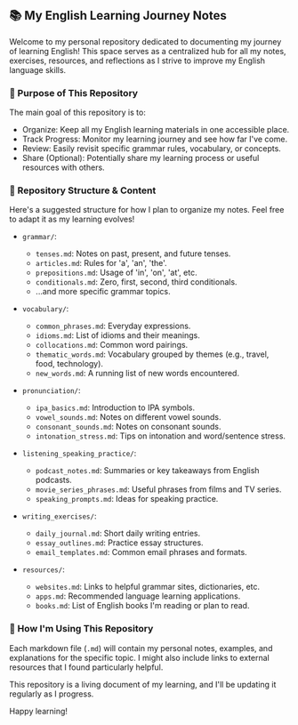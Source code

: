 ## 📚 My English Learning Journey Notes
Welcome to my personal repository dedicated to documenting my journey of learning English! This space serves as a centralized hub for all my notes, exercises, resources, and reflections as I strive to improve my English language skills.

### 🎯 Purpose of This Repository
The main goal of this repository is to:

- Organize: Keep all my English learning materials in one accessible place.
- Track Progress: Monitor my learning journey and see how far I've come.
- Review: Easily revisit specific grammar rules, vocabulary, or concepts.
- Share (Optional): Potentially share my learning process or useful resources with others.

### 📝 Repository Structure & Content
Here's a suggested structure for how I plan to organize my notes. Feel free to adapt it as my learning evolves!

- `grammar/`:

  - `tenses.md`: Notes on past, present, and future tenses.
  - `articles.md`: Rules for 'a', 'an', 'the'.
  - `prepositions.md`: Usage of 'in', 'on', 'at', etc.
  - `conditionals.md`: Zero, first, second, third conditionals.
  - ...and more specific grammar topics.

- `vocabulary/`:
  - `common_phrases.md`: Everyday expressions.
  - `idioms.md`: List of idioms and their meanings.
  - `collocations.md`: Common word pairings.
  - `thematic_words.md`: Vocabulary grouped by themes (e.g., travel, food, technology).
  - `new_words.md`: A running list of new words encountered.

- `pronunciation/`:
  - `ipa_basics.md`: Introduction to IPA symbols.
  - `vowel_sounds.md`: Notes on different vowel sounds.
  - `consonant_sounds.md`: Notes on consonant sounds.
  - `intonation_stress.md`: Tips on intonation and word/sentence stress.

- `listening_speaking_practice/`:
  - `podcast_notes.md`: Summaries or key takeaways from English podcasts.
  - `movie_series_phrases.md`: Useful phrases from films and TV series.
  - `speaking_prompts.md`: Ideas for speaking practice.

- `writing_exercises/`:
  - `daily_journal.md`: Short daily writing entries.
  - `essay_outlines.md`: Practice essay structures.
  - `email_templates.md`: Common email phrases and formats.

- `resources/`:
  - `websites.md`: Links to helpful grammar sites, dictionaries, etc.
  - `apps.md`: Recommended language learning applications.
  - `books.md`: List of English books I'm reading or plan to read.

### 🚀 How I'm Using This Repository
Each markdown file (`.md`) will contain my personal notes, examples, and explanations for the specific topic. I might also include links to external resources that I found particularly helpful.

This repository is a living document of my learning, and I'll be updating it regularly as I progress.

Happy learning!
